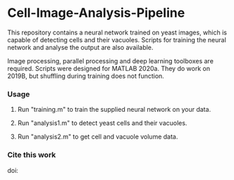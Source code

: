 # Cell-Image-Analysis-Pipeline
This repository contains a neural network trained on yeast images, which is capable of detecting cells and their vacuoles. Scripts for training the neural network and analyse the output are also available.

Image processing, parallel processing and deep learning toolboxes are required. Scripts were designed for MATLAB 2020a. They do work on 2019B, but shuffling during training does not function.

### Usage
1. Run "training.m" to train the supplied neural network on your data.

2. Run "analysis1.m" to detect yeast cells and their vacuoles.

3. Run "analysis2.m" to get cell and vacuole volume data.

### Cite this work
doi:
